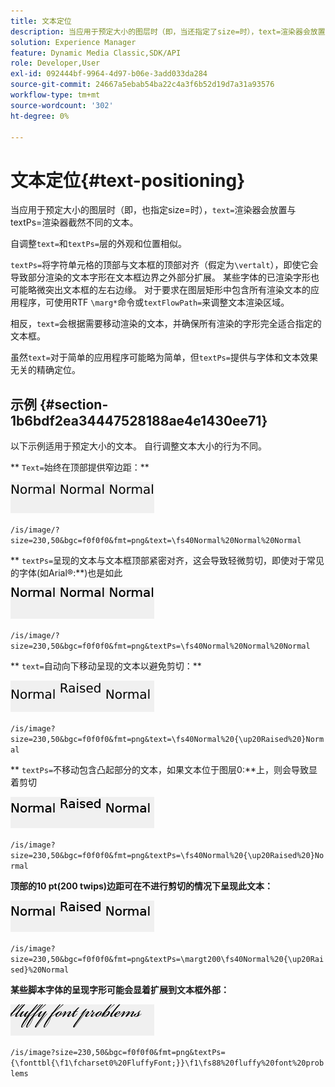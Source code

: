 ```yaml
---
title: 文本定位
description: 当应用于预定大小的图层时（即，当还指定了size=时），text=渲染器会放置与textPs=渲染器截然不同的文本。
solution: Experience Manager
feature: Dynamic Media Classic,SDK/API
role: Developer,User
exl-id: 092444bf-9964-4d97-b06e-3add033da284
source-git-commit: 24667a5ebab54ba22c4a3f6b52d19d7a31a93576
workflow-type: tm+mt
source-wordcount: '302'
ht-degree: 0%

---
```


# 文本定位{#text-positioning}

当应用于预定大小的图层时（即，也指定size=时），`text=`渲染器会放置与textPs=渲染器截然不同的文本。

自调整`text=`和`textPs=`层的外观和位置相似。

`textPs=`将字符单元格的顶部与文本框的顶部对齐（假定为`\vertalt`），即使它会导致部分渲染的文本字形在文本框边界之外部分扩展。 某些字体的已渲染字形也可能略微突出文本框的左右边缘。 对于要求在图层矩形中包含所有渲染文本的应用程序，可使用RTF `\marg*`命令或`textFlowPath=`来调整文本渲染区域。

相反，`text=`会根据需要移动渲染的文本，并确保所有渲染的字形完全适合指定的文本框。

虽然`text=`对于简单的应用程序可能略为简单，但`textPs=`提供与字体和文本效果无关的精确定位。

## 示例 {#section-1b6bdf2ea34447528188ae4e1430ee71}

以下示例适用于预定大小的文本。 自行调整文本大小的行为不同。

** `Text=`始终在顶部提供窄边距：**

![文本定位示例一幅图像](assets/tp01.png)

`/is/image/?size=230,50&bgc=f0f0f0&fmt=png&text=\fs40Normal%20Normal%20Normal`

** `textPs=`呈现的文本与文本框顶部紧密对齐，这会导致轻微剪切，即使对于常见的字体(如Arial®:**)也是如此

![文本定位示例两幅图像](assets/tp02.png)

`/is/image/?size=230,50&bgc=f0f0f0&fmt=png&textPs=\fs40Normal%20Normal%20Normal`

** `text=`自动向下移动呈现的文本以避免剪切：**

![文本定位示例三幅图像](assets/tp03.png)

`/is/image?size=230,50&bgc=f0f0f0&fmt=png&text=\fs40Normal%20{\up20Raised%20}Normal`

** `textPs=`不移动包含凸起部分的文本，如果文本位于图层0:**上，则会导致显着剪切

![文本定位示例四幅图像](assets/tp04.png)

`/is/image?size=230,50&bgc=f0f0f0&fmt=png&textPs=\fs40Normal%20{\up20Raised%20}Normal`

**顶部的10 pt(200 twips)边距可在不进行剪切的情况下呈现此文本：**

![文本定位示例五幅图像](assets/tp05.png)

`/is/image?size=230,50&bgc=f0f0f0&fmt=png&textPs=\margt200\fs40Normal%20{\up20Raised}%20Normal`

**某些脚本字体的呈现字形可能会显着扩展到文本框外部：**

![文本定位示例六幅图像](assets/tp06.png)

`/is/image?size=230,50&bgc=f0f0f0&fmt=png&textPs={\fonttbl{\f1\fcharset0%20FluffyFont;}}\f1\fs88%20fluffy%20font%20problems`
